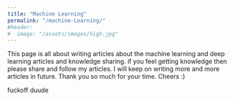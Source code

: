 ```yaml
---
title: "Machine Learning"
permalink: "/machine-Learning/"
#header:
#  image: "/assets/images/high.jpg"
---
```


This page is all about writing articles about the machine learning and deep learning articles and knowledge sharing. if you feel getting knowledge then please share and follow my articles. I will keep on writing more and more articles in future. Thank you so much for your time. Cheers :)




fuckoff duude
